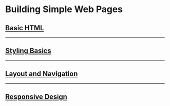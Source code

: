 # Building Simple Web Pages

## [Basic HTML](/handbook/curriculum/fundamentals/static-sites/lectures/day-01)

---

## [Styling Basics](/handbook/curriculum/fundamentals/static-sites/lectures/day-02)

---

## [Layout and Navigation](/handbook/curriculum/fundamentals/static-sites/lectures/day-03)

---

## [Responsive Design](/handbook/curriculum/fundamentals/static-sites/lectures/day-04)

